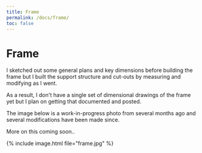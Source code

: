 ```yaml
---
title: Frame
permalink: /docs/frame/
toc: false
---
```

# Frame

I sketched out some general plans and key dimensions before building the frame but I built the support structure and cut-outs by measuring and modifying as I went. 

As a result, I don't have a single set of dimensional drawings of the frame yet but I plan on getting that documented and posted.

The image below is a work-in-progress photo from several months ago and several modifications have been made since.

More on this coming soon..

{% include image.html file="frame.jpg" %}